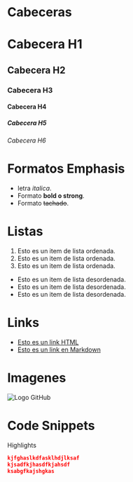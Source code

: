 # Cabeceras

# Cabecera H1

## Cabecera H2

### Cabecera H3

#### Cabecera H4

##### Cabecera H5

###### Cabecera H6

# Formatos Emphasis

- letra _italica_.
- Formato **bold o strong**.
- Formato ~~tachado~~.

# Listas

1. Esto es un item de lista ordenada.
2. Esto es un item de lista ordenada.
3. Esto es un item de lista ordenada.

- Esto es un item de lista desordenada.
- Esto es un item de lista desordenada.
- Esto es un item de lista desordenada.

# Links

- <a href="http://google.com">Esto es un link HTML</a>
- [Esto es un link en Markdown](http://google.com)

# Imagenes

![Logo GitHub](https://static.vecteezy.com/system/resources/thumbnails/017/119/660/small/github-logo-git-hub-icon-with-text-on-white-and-black-background-free-vector.jpg)

# Code Snippets

Highlights

```JSON
kjfghaslkdfasklhdjlksaf
kjsadfkjhasdfkjahsdf
ksabgfkajshgkas
```
